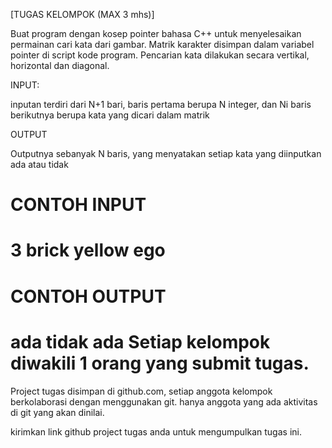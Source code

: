 [TUGAS KELOMPOK (MAX 3 mhs)]

Buat program dengan kosep pointer bahasa C++ untuk menyelesaikan permainan cari 
kata dari gambar.
Matrik karakter disimpan dalam variabel pointer di script kode program. Pencarian 
kata dilakukan secara vertikal, horizontal dan diagonal.

INPUT:

inputan terdiri dari N+1 bari, baris pertama berupa N integer, dan Ni baris 
berikutnya berupa kata yang dicari dalam matrik

OUTPUT

Outputnya sebanyak N baris, yang menyatakan setiap kata yang diinputkan ada atau 
tidak

CONTOH INPUT
==================
3
brick
yellow
ego
==================

CONTOH OUTPUT
==================
ada
tidak
ada
Setiap kelompok diwakili 1 orang yang submit tugas.
==================

Project tugas disimpan di github.com, setiap anggota kelompok berkolaborasi dengan 
menggunakan git. hanya anggota yang ada aktivitas di git yang akan dinilai.

kirimkan link github project tugas anda untuk mengumpulkan tugas ini.
